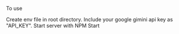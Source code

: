 To use

Create env file in root directory. 
Include your google gimini api key as "API_KEY".
Start server with NPM Start

